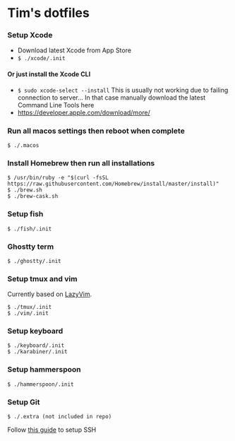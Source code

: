 # Tim's dotfiles

### Setup Xcode

- Download latest Xcode from App Store
- `$ ./xcode/.init`

#### Or just install the Xcode CLI

- `$ sudo xcode-select --install`
  This is usually not working due to failing connection to server... In that case manually download the latest Command Line Tools here
- https://developer.apple.com/download/more/

### Run all macos settings then reboot when complete

```
$ ./.macos
```

### Install Homebrew then run all installations

```
$ /usr/bin/ruby -e "$(curl -fsSL https://raw.githubusercontent.com/Homebrew/install/master/install)"
$ ./brew.sh
$ ./brew-cask.sh
```

### Setup fish

```
$ ./fish/.init
```

### Ghostty term

```
$ ./ghostty/.init
```

### Setup tmux and vim

Currently based on [LazyVim](https://www.lazyvim.org/).

```
$ ./tmux/.init
$ ./vim/.init
```

### Setup keyboard

```
$ ./keyboard/.init
$ ./karabiner/.init
```

### Setup hammerspoon

```
$ ./hammerspoon/.init
```

### Setup Git

```
$ ./.extra (not included in repo)
```

Follow [this guide](https://docs.github.com/en/github/authenticating-to-github/generating-a-new-ssh-key-and-adding-it-to-the-ssh-agent#adding-your-ssh-key-to-the-ssh-agent) to setup SSH
